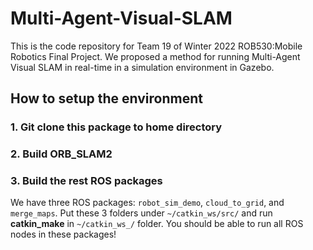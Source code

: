 # Multi-Agent-Visual-SLAM

This is the code repository for Team 19 of Winter 2022 ROB530:Mobile Robotics Final Project.
We proposed a method for running Multi-Agent Visual SLAM in real-time in a simulation environment in Gazebo.


## How to setup the environment

### 1. Git clone this package to home directory

### 2. Build ORB_SLAM2


### 3. Build the rest ROS packages

We have three ROS packages:
`robot_sim_demo`, `cloud_to_grid`, and `merge_maps`.
Put these 3 folders under `~/catkin_ws/src/` and run **catkin_make** in `~/catkin_ws_/` folder.
You should be able to run all ROS nodes in these packages!
